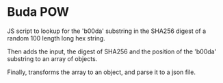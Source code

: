 # Buda POW

JS script to lookup for the 'b00da' substring in the SHA256 digest of a random 100 length long hex string.

Then adds the input, the digest of SHA256 and the position of the 'b00da' substring to an array of objects.

Finally, transforms the array to an object, and parse it to a json file.
